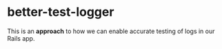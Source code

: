 # better-test-logger

This is an **approach** to how we can enable accurate testing of logs in our Rails app.
